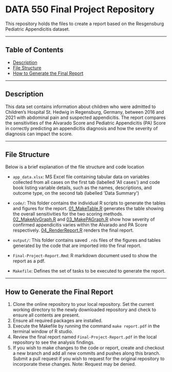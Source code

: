 
# DATA 550 Final Project Repository
This repository holds the files to create a report based on the Resgensburg Pediatric Appendicitis dataset. 

------------------------------------------------------------------------

## Table of Contents
- [Description](#description)
- [File Structure](#file-structure)
- [How to Generate the Final Report](#how-to-generate-the-final-report)

------------------------------------------------------------------------

## Description
This data set contains information about children who were admitted to Children’s Hospital St. Hedwig in Regensburg, Germany, between 2016 and 2021 with abdominal pain and suspected appendicitis. The report compares the sensitivities of the Alvarado Score and Pediatric Appendicitis (PA) Score in correctly predicting an appendicitis diagnosis and how the severity of diagnosis can impact the score.

------------------------------------------------------------------------

## File Structure

Below is a brief explanation of the file structure and code location

- `app_data.xlsx`: MS Excel file containing tabular data on variables collected from all cases on the first tab (labelled 'All cases') and code book listing variable details, such as the names, descriptions, and outcome type, on the second tab (labelled 'Data Summary')

- `code/`: This folder contains the individual R scripts to generate the tables and figures for the report. [01_MakeTable.R](code/01_MakeTable.R) generates the table showing the overall sensitivities for the two scoring methods. [02_MakeAlvGraph.R](code/02_MakeAlvGraph.R) and [03_MakePAGraph.R](code/03_MakePAGraph.R) show how severity of confirmed appendicitis varies within the Alvarado and PA Score respectively. [04_RenderReport.R](code/04_RenderReport.R) renders the final report.

- `output/`: This folder contains saved `.rds` files of the figures and tables generated by the code that are imported into the final report.

- `Final-Project-Report.Rmd`: R markdown document used to show the report as a pdf.

- `Makefile`: Defines the set of tasks to be executed to generate the report.

------------------------------------------------------------------------

## How to Generate the Final Report

1. Clone the online repository to your local repository. Set the current working directory to the newly downloaded repository and check to ensure all contents are present.
2. Ensure all required packages are installed.
3. Execute the Makefile by running the command `make report.pdf` in the terminal window of R studio.
4. Review the final report named `Final-Project-Report.pdf` in the local repository to see the analysis findings.
5. If you wish to make changes to the code or report, create and checkout a new branch and add all new commits and pushes along this branch. Submit a pull request if you wish to request for the original repository to incorporate these changes. Note: Request may be denied.
